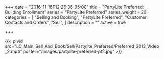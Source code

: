 +++
date = "2016-11-18T12:26:36-05:00"
title = "PartyLite Preferred: Building Enrollment"
series = "PartyLite Preferred"
series_weight = 20
categories = [
  "Selling and Booking",
  "PartyLite Preferred",
  "Customer Contacts and Orders",
  "Sell",
]
description = ""
active = true

+++

{{< plvid src="LC_Main_Sell_And_Book/Sell/Partylite_Preferred/Preferred_2013_Video_2.mp4" poster="/images/partylite-preferred-pt2.jpg" >}}
